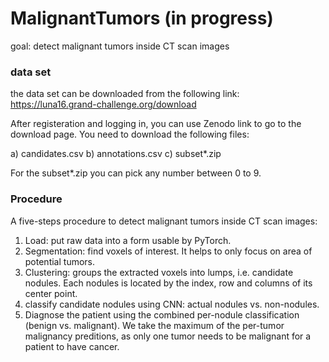 # MalignantTumors (in progress)
goal: detect malignant tumors inside CT scan images
### data set
the data set can be downloaded from the following link: 
https://luna16.grand-challenge.org/download

After registeration and logging in, you can use Zenodo link to go to the download page. You need to download the following files:

a) candidates.csv
b) annotations.csv
c) subset*.zip

For the subset*.zip you can pick any number between 0 to 9.

### Procedure
A five-steps procedure to detect malignant tumors inside CT scan images:

1) Load: put raw data into a form usable by PyTorch.
2) Segmentation: find voxels of interest. It helps to only focus on area of potential tumors.
3) Clustering: groups the extracted voxels into lumps, i.e. candidate nodules. Each nodules is located by the index, row and columns of its center point.
4) classify candidate nodules using CNN: actual nodules vs. non-nodules.
5) Diagnose the patient using the combined per-nodule classification (benign vs. malignant). We take the maximum of the per-tumor malignancy preditions, as only one tumor needs to be malignant for a patient to have cancer.

